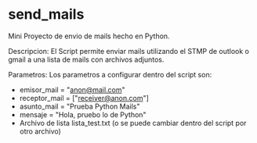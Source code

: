 # send_mails

Mini Proyecto de envio de mails hecho en Python.

Descripcion:
  El Script permite enviar mails utilizando el STMP de outlook o gmail a una lista de mails con archivos adjuntos.
  
Parametros:
  Los parametros a configurar dentro del script son:
  - emisor_mail = "anon@mail.com"
  - receptor_mail = ["receiver@anon.com"]
  - asunto_mail = "Prueba Python Mails"
  - mensaje = "Hola, pruebo lo de Python"
  - Archivo de lista lista_test.txt (o se puede cambiar dentro del script por otro archivo)
